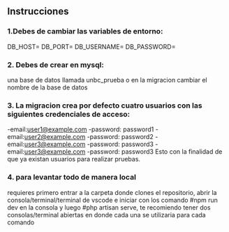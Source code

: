 ## Instrucciones
### 1.Debes de cambiar las variables de entorno: 
DB_HOST=<La ip del servidor donde esta corriendo la base de datos>
DB_PORT=<El puerto en el que esta corriendo la base de datos>
DB_USERNAME=<El usuario de la base de datos>
DB_PASSWORD=<La contrasena de la base de datos>
### 2. Debes de crear en mysql:
una base de datos llamada unbc_prueba o en la migracion cambiar el nombre de la base de datos
### 3. La migracion crea por defecto cuatro usuarios con las siguientes credenciales de acceso:
-email:user1@example.com
-password: password1
-email:user2@example.com
-password: password2
-email:user3@example.com
-password: password3
-email:user3@example.com
-password: password3
Esto con la finalidad de que ya existan usuarios para realizar pruebas.
### 4. para levantar todo de manera local
requieres primero entrar a la carpeta donde clones el repositorio, abrir la consola/terminal/terminal de vscode e iniciar con los comando #npm run dev en la consola y luego #php artisan serve, te recomiendo tener dos consolas/terminal abiertas en donde cada una se utilizaria para cada comando
